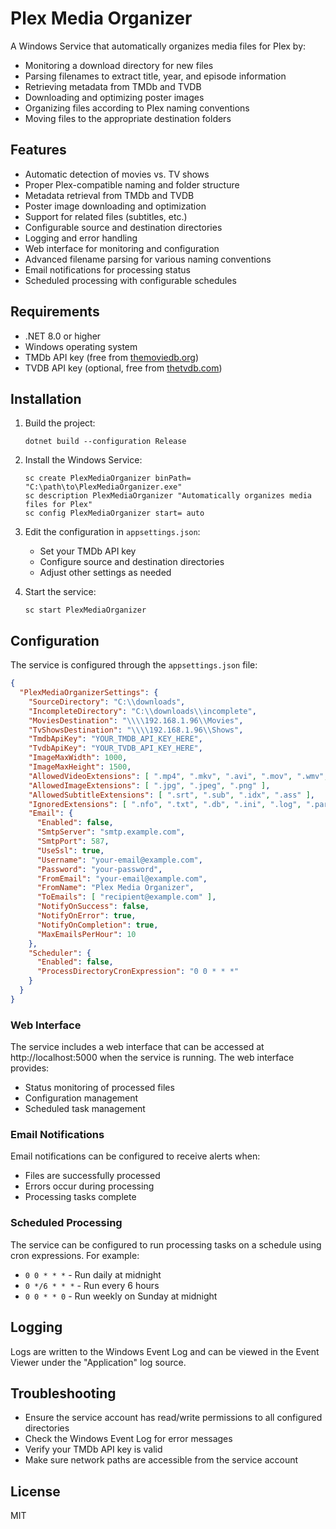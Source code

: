 # Plex Media Organizer

A Windows Service that automatically organizes media files for Plex by:
- Monitoring a download directory for new files
- Parsing filenames to extract title, year, and episode information
- Retrieving metadata from TMDb and TVDB
- Downloading and optimizing poster images
- Organizing files according to Plex naming conventions
- Moving files to the appropriate destination folders

## Features

- Automatic detection of movies vs. TV shows
- Proper Plex-compatible naming and folder structure
- Metadata retrieval from TMDb and TVDB
- Poster image downloading and optimization
- Support for related files (subtitles, etc.)
- Configurable source and destination directories
- Logging and error handling
- Web interface for monitoring and configuration
- Advanced filename parsing for various naming conventions
- Email notifications for processing status
- Scheduled processing with configurable schedules

## Requirements

- .NET 8.0 or higher
- Windows operating system
- TMDb API key (free from [themoviedb.org](https://www.themoviedb.org/settings/api))
- TVDB API key (optional, free from [thetvdb.com](https://thetvdb.com/api-information))

## Installation

1. Build the project:
   ```
   dotnet build --configuration Release
   ```

2. Install the Windows Service:
   ```
   sc create PlexMediaOrganizer binPath= "C:\path\to\PlexMediaOrganizer.exe"
   sc description PlexMediaOrganizer "Automatically organizes media files for Plex"
   sc config PlexMediaOrganizer start= auto
   ```

3. Edit the configuration in `appsettings.json`:
   - Set your TMDb API key
   - Configure source and destination directories
   - Adjust other settings as needed

4. Start the service:
   ```
   sc start PlexMediaOrganizer
   ```

## Configuration

The service is configured through the `appsettings.json` file:

```json
{
  "PlexMediaOrganizerSettings": {
    "SourceDirectory": "C:\\downloads",
    "IncompleteDirectory": "C:\\downloads\\incomplete",
    "MoviesDestination": "\\\\192.168.1.96\\Movies",
    "TvShowsDestination": "\\\\192.168.1.96\\Shows",
    "TmdbApiKey": "YOUR_TMDB_API_KEY_HERE",
    "TvdbApiKey": "YOUR_TVDB_API_KEY_HERE",
    "ImageMaxWidth": 1000,
    "ImageMaxHeight": 1500,
    "AllowedVideoExtensions": [ ".mp4", ".mkv", ".avi", ".mov", ".wmv", ".m4v" ],
    "AllowedImageExtensions": [ ".jpg", ".jpeg", ".png" ],
    "AllowedSubtitleExtensions": [ ".srt", ".sub", ".idx", ".ass" ],
    "IgnoredExtensions": [ ".nfo", ".txt", ".db", ".ini", ".log", ".part", ".!ut" ],
    "Email": {
      "Enabled": false,
      "SmtpServer": "smtp.example.com",
      "SmtpPort": 587,
      "UseSsl": true,
      "Username": "your-email@example.com",
      "Password": "your-password",
      "FromEmail": "your-email@example.com",
      "FromName": "Plex Media Organizer",
      "ToEmails": [ "recipient@example.com" ],
      "NotifyOnSuccess": false,
      "NotifyOnError": true,
      "NotifyOnCompletion": true,
      "MaxEmailsPerHour": 10
    },
    "Scheduler": {
      "Enabled": false,
      "ProcessDirectoryCronExpression": "0 0 * * *"
    }
  }
}
```

### Web Interface

The service includes a web interface that can be accessed at http://localhost:5000 when the service is running. The web interface provides:

- Status monitoring of processed files
- Configuration management
- Scheduled task management

### Email Notifications

Email notifications can be configured to receive alerts when:

- Files are successfully processed
- Errors occur during processing
- Processing tasks complete

### Scheduled Processing

The service can be configured to run processing tasks on a schedule using cron expressions. For example:

- `0 0 * * *` - Run daily at midnight
- `0 */6 * * *` - Run every 6 hours
- `0 0 * * 0` - Run weekly on Sunday at midnight

## Logging

Logs are written to the Windows Event Log and can be viewed in the Event Viewer under the "Application" log source.

## Troubleshooting

- Ensure the service account has read/write permissions to all configured directories
- Check the Windows Event Log for error messages
- Verify your TMDb API key is valid
- Make sure network paths are accessible from the service account

## License

MIT
